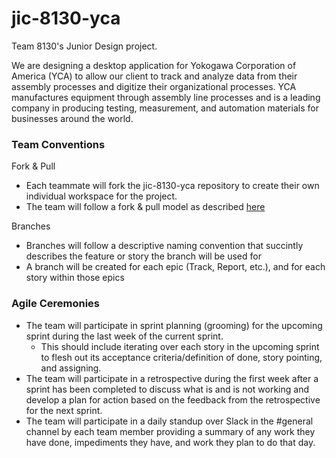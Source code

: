 # jic-8130-yca

Team 8130's Junior Design project.

We are designing a desktop application for Yokogawa Corporation of America (YCA) to allow our client to track and analyze data from their assembly processes and digitize their organizational processes. YCA manufactures equipment through assembly line processes and is a leading company in producing testing, measurement, and automation materials for businesses around the world. 

### Team Conventions

Fork & Pull
- Each teammate will fork the jic-8130-yca repository to create their own individual workspace for the project.
- The team will follow a fork & pull model as described [here](https://gist.github.com/Chaser324/ce0505fbed06b947d962)

Branches
- Branches will follow a descriptive naming convention that succintly describes the feature or story the branch will be used for
- A branch will be created for each epic (Track, Report, etc.), and for each story within those epics

### Agile Ceremonies

- The team will participate in sprint planning (grooming) for the upcoming sprint during the last week of the current sprint.
  - This should include iterating over each story in the upcoming sprint to flesh out its acceptance criteria/definition of done, story pointing, and assigning.
- The team will participate in a retrospective during the first week after a sprint has been completed to discuss what is and is not working and develop a plan for action based on the feedback from the retrospective for the next sprint.
- The team will participate in a daily standup over Slack in the #general channel by each team member providing a summary of any work they have done, impediments they have, and work they plan to do that day.
